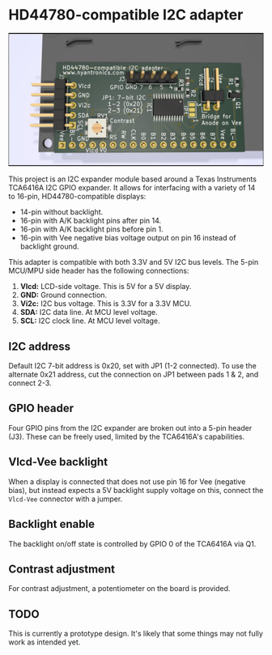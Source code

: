 # HD44780-compatible I2C adapter #

![](HD44780_i2c.jpg)

This project is an I2C expander module based around a Texas Instruments TCA6416A I2C GPIO expander. It allows for interfacing with a variety of 14 to 16-pin, HD44780-compatible displays:

- 14-pin without backlight.
- 16-pin with A/K backlight pins after pin 14.
- 16-pin with A/K backlight pins before pin 1.
- 16-pin with Vee negative bias voltage output on pin 16 instead of backlight ground.

This adapter is compatible with both 3.3V and 5V I2C bus levels. The 5-pin MCU/MPU side header has the following connections:

1. **Vlcd:** LCD-side voltage. This is 5V for a 5V display.
2. **GND:** Ground connection.
3. **Vi2c:** I2C bus voltage. This is 3.3V for a 3.3V MCU.
4. **SDA:** I2C data line. At MCU level voltage.
5. **SCL:** I2C clock line. At MCU level voltage.

## I2C address ##

Default I2C 7-bit address is 0x20, set with JP1 (1-2 connected). To use the alternate 0x21 address, cut the connection on JP1 between pads 1 & 2, and connect 2-3.

## GPIO header ##

Four GPIO pins from the I2C expander are broken out into a 5-pin header (J3). These can be freely used, limited by the TCA6416A's capabilities.

## Vlcd-Vee backlight ##

When a display is connected that does not use pin 16 for Vee (negative bias), but instead expects a 5V backlight supply voltage on this, connect the `Vlcd-Vee` connector with a jumper.

## Backlight enable ##

The backlight on/off state is controlled by GPIO 0 of the TCA6416A via Q1.

## Contrast adjustment ##

For contrast adjustment, a potentiometer on the board is provided.

## TODO ##

This is currently a prototype design. It's likely that some things may not fully work as intended yet.